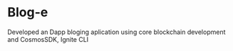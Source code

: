 # Blog-e
Developed an Dapp bloging aplication using core blockchain development and CosmosSDK, Ignite CLI
